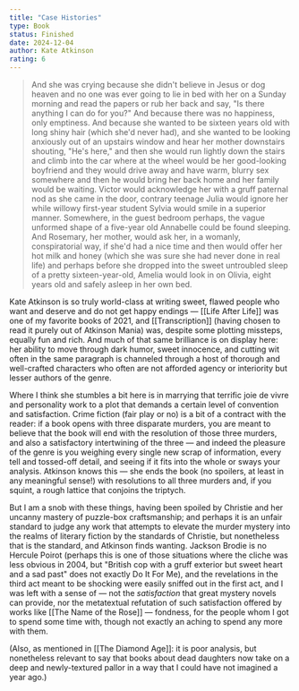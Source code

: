 ```yaml
---
title: "Case Histories"
type: Book
status: Finished
date: 2024-12-04
author: Kate Atkinson
rating: 6
---
```


> And she was crying because she didn't believe in Jesus or dog heaven and no one was ever going to lie in bed with her on a Sunday morning and read the papers or rub her back and say, "Is there anything I can do for you?" And because there was no happiness, only emptiness. And because she wanted to be sixteen years old with long shiny hair (which she'd never had), and she wanted to be looking anxiously out of an upstairs window and hear her mother downstairs shouting, "He's here," and then she would run lightly down the stairs and climb into the car where at the wheel would be her good-looking boyfriend and they would drive away and have warm, blurry sex somewhere and then he would bring her back home and her family would be waiting. Victor would acknowledge her with a gruff paternal nod as she came in the door, contrary teenage Julia would ignore her while willowy first-year student Sylvia would smile in a superior manner. Somewhere, in the guest bedroom perhaps, the vague unformed shape of a five-year old Annabelle could be found sleeping. And Rosemary, her mother, would ask her, in a womanly, conspiratorial way, if she'd had a nice time and then would offer her hot milk and honey (which she was sure she had never done in real life) and perhaps before she dropped into the sweet untroubled sleep of a pretty sixteen-year-old, Amelia would look in on Olivia, eight years old and safely asleep in her own bed.

Kate Atkinson is so truly world-class at writing sweet, flawed people who want and deserve and do not get happy endings — [[Life After Life]] was one of my favorite books of 2021, and [[Transcription]] (having chosen to read it purely out of Atkinson Mania) was, despite some plotting missteps, equally fun and rich. And much of that same brilliance is on display here: her ability to move through dark humor, sweet innocence, and cutting wit often in the same paragraph is channeled through a host of thorough and well-crafted characters who often are not afforded agency or interiority but lesser authors of the genre.

Where I think she stumbles a bit here is in marrying that terrific joie de vivre and personality work to a plot that demands a certain level of convention and satisfaction. Crime fiction (fair play or no) is a bit of a contract with the reader: if a book opens with three disparate murders, you are meant to believe that the book will end with the resolution of those three murders, and also a satisfactory intertwining of the three — and indeed the pleasure of the genre is you weighing every single new scrap of information, every tell and tossed-off detail, and seeing if it fits into the whole or sways your analysis. Atkinson knows this — she ends the book (no spoilers, at least in any meaningful sense!) with resolutions to all three murders and, if you squint, a rough lattice that conjoins the triptych.

But I am a snob with these things, having been spoiled by Christie and her uncanny mastery of puzzle-box craftsmanship; and perhaps it is an unfair standard to judge any work that attempts to elevate the murder mystery into the realms of literary fiction by the standards of Christie, but nonetheless that is the standard, and Atkinson finds wanting. Jackson Brodie is no Hercule Poirot (perhaps this is one of those situations where the cliche was less obvious in 2004, but "British cop with a gruff exterior but sweet heart and a sad past" does not exactly Do It For Me), and the revelations in the third act meant to be shocking were easily sniffed out in the first act, and I was left with a sense of — not the _satisfaction_ that great mystery novels can provide, nor the metatextual refutation of such satisfaction offered by works like [[The Name of the Rose]] — fondness, for the people whom I got to spend some time with, though not exactly an aching to spend any more with them.

(Also, as mentioned in [[The Diamond Age]]: it is poor analysis, but nonetheless relevant to say that books about dead daughters now take on a deep and newly-textured pallor in a way that I could have not imagined a year ago.)
